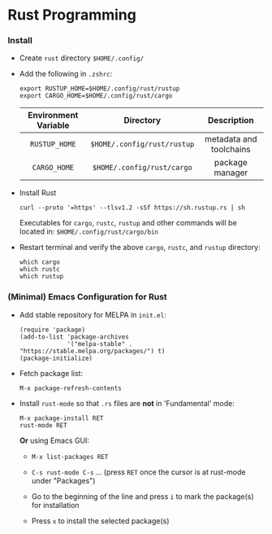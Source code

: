 # Rust Programming


### Install

+ Create `rust` directory `$HOME/.config/`

+ Add the following in `.zshrc`:

  ```
  export RUSTUP_HOME=$HOME/.config/rust/rustup
  export CARGO_HOME=$HOME/.config/rust/cargo
  ```

  | Environment Variable  | Directory                    |  Description             |
  |:---------------------:|:----------------------------:|:------------------------:|
  | `RUSTUP_HOME`         | `$HOME/.config/rust/rustup`  | metadata and toolchains  |
  | `CARGO_HOME`          | `$HOME/.config/rust/cargo`   | package manager          |

+ Install Rust

  `curl --proto '=https' --tlsv1.2 -sSf https://sh.rustup.rs | sh`

  Executables for `cargo`, `rustc`, `rustup` and other commands will be located in:
  `$HOME/.config/rust/cargo/bin`

+ Restart terminal and verify the above `cargo`, `rustc`, and `rustup` directory:

  ```
  which cargo
  which rustc
  which rustup
  ```


### (Minimal) Emacs Configuration for Rust

+ Add stable repository for MELPA in `init.el`:

  ```
  (require 'package)
  (add-to-list 'package-archives
               '("melpa-stable" . "https://stable.melpa.org/packages/") t)
  (package-initialize)
  ```

+ Fetch package list:

  `M-x package-refresh-contents`

+ Install `rust-mode` so that `.rs` files are **not** in 'Fundamental' mode:

  ```
  M-x package-install RET
  rust-mode RET
  ```

  **Or** using Emacs GUI:

  + `M-x list-packages RET`

  + `C-s rust-mode C-s` ... (press `RET` once the cursor is at rust-mode under "Packages")

  + Go to the beginning of the line and press `i` to mark the package(s) for installation

  + Press `x` to install the selected package(s)

